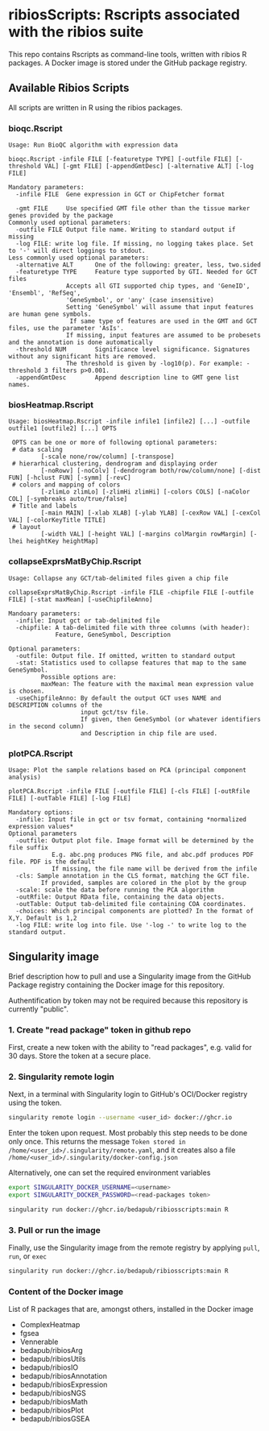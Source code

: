 ribiosScripts: Rscripts associated with the ribios suite
===

This repo contains Rscripts as command-line tools, written with ribios R packages. A Docker image is stored under the GitHub package registry.


## Available Ribios Scripts

All scripts are written in R using the ribios packages.


### bioqc.Rscript

```
Usage: Run BioQC algorithm with expression data

bioqc.Rscript -infile FILE [-featuretype TYPE] [-outfile FILE] [-threshold VAL] [-gmt FILE] [-appendGmtDesc] [-alternative ALT] [-log FILE]

Mandatory parameters:
  -infile FILE  Gene expression in GCT or ChipFetcher format

  -gmt FILE     Use specified GMT file other than the tissue marker genes provided by the package
Commonly used optional parameters:
  -outfile FILE Output file name. Writing to standard output if missing
  -log FILE: write log file. If missing, no logging takes place. Set to '-' will direct loggings to stdout.
Less commonly used optional parameters:
  -alternative ALT      One of the following: greater, less, two.sided
  -featuretype TYPE     Feature type supported by GTI. Needed for GCT files
                Accepts all GTI supported chip types, and 'GeneID', 'Ensembl', 'RefSeq', 
                'GeneSymbol', or 'any' (case insensitive)
                Setting 'GeneSymbol' will assume that input features are human gene symbols.
                 If same type of features are used in the GMT and GCT files, use the parameter 'AsIs'.
                If missing, input features are assumed to be probesets and the annotation is done automatically
  -threshold NUM        Significance level significance. Signatures without any significant hits are removed. 
                The threshold is given by -log10(p). For example: -threshold 3 filters p>0.001.
  -appendGmtDesc        Append description line to GMT gene list names.
```

### biosHeatmap.Rscript

```
Usage: biosHeatmap.Rscript -infile infile1 [infile2] [...] -outfile outfile1 [outfile2] [...] OPTS

 OPTS can be one or more of following optional parameters:
 # data scaling
         [-scale none/row/column] [-transpose]
 # hierarhical clustering, dendrogram and displaying order
         [-noRowv] [-noColv] [-dendrogram both/row/column/none] [-dist FUN] [-hclust FUN] [-symm] [-revC]
 # colors and mapping of colors
         [-zlimLo zlimLo] [-zlimHi zlimHi] [-colors COLS] [-naColor COL] [-symbreaks auto/true/false]
 # Title and labels
         [-main MAIN] [-xlab XLAB] [-ylab YLAB] [-cexRow VAL] [-cexCol VAL] [-colorKeyTitle TITLE]
 # layout
         [-width VAL] [-height VAL] [-margins colMargin rowMargin] [-lhei heightKey heightMap]
```

### collapseExprsMatByChip.Rscript

```
Usage: Collapse any GCT/tab-delimited files given a chip file

collapseExprsMatByChip.Rscript -infile FILE -chipfile FILE [-outfile FILE] [-stat maxMean] [-useChipfileAnno]

Mandoary parameters:
  -infile: Input gct or tab-delimited file
  -chipfile: A tab-delimited file with three columns (with header):
             Feature, GeneSymbol, Description

Optional parameters:
  -outfile: Output file. If omitted, written to standard output
  -stat: Statistics used to collapse features that map to the same GeneSymbol.
         Possible options are:
         maxMean: The feature with the maximal mean expression value is chosen.
  -useChipfileAnno: By default the output GCT uses NAME and DESCRIPTION columns of the 
                    input gct/tsv file.
                    If given, then GeneSymbol (or whatever identifiers in the second column) 
                    and Description in chip file are used.
```

### plotPCA.Rscript

```
Usage: Plot the sample relations based on PCA (principal component analysis)

plotPCA.Rscript -infile FILE [-outfile FILE] [-cls FILE] [-outRfile FILE] [-outTable FILE] [-log FILE]

Mandatory options:
  -infile: Input file in gct or tsv format, containing *normalized expression values*
Optional parameters
  -outfile: Output plot file. Image format will be determined by the file suffix
            E.g. abc.png produces PNG file, and abc.pdf produces PDF file. PDF is the default
            If missing, the file name will be derived from the infile
  -cls: Sample annotation in the CLS format, matching the GCT file.
         If provided, samples are colored in the plot by the group
  -scale: scale the data before running the PCA algorithm
  -outRfile: Output RData file, containing the data objects.
  -outTable: Output tab-delimited file containing COA coordinates.
  -choices: Which principal components are plotted? In the format of X,Y. Default is 1,2
  -log FILE: write log into file. Use '-log -' to write log to the standard output.
```

## Singularity image

Brief description how to pull and use a Singularity image from the GitHub Package registry containing the Docker image for this repository.

Authentification by token may not be required because this repository is currently "public".

### 1. Create "read package" token in github repo

First, create a new token with the ability to "read packages", e.g. valid for 30 days.
Store the token at a secure place.


### 2. Singularity remote login

Next, in a terminal with Singularity login to GitHub's OCI/Docker registry using the token.

```bash
singularity remote login --username <user_id> docker://ghcr.io
```

Enter the token upon request. Most probably this step needs to be done only once.
This returns the message `Token stored in /home/<user_id>/.singularity/remote.yaml`,
and it creates also a file `/home/<user_id>/.singularity/docker-config.json`

Alternatively, one can set the required environment variables

```bash
export SINGULARITY_DOCKER_USERNAME=<username>
export SINGULARITY_DOCKER_PASSWORD=<read-packages token>

singularity run docker://ghcr.io/bedapub/ribiosscripts:main R
```

### 3. Pull or run the image

Finally, use the Singularity image from the remote registry by applying `pull`, `run`, or `exec`

```bash
singularity run docker://ghcr.io/bedapub/ribiosscripts:main R
```

### Content of the Docker image

List of R packages that are, amongst others, installed in the Docker image
- ComplexHeatmap
- fgsea
- Vennerable
- bedapub/ribiosArg
- bedapub/ribiosUtils
- bedapub/ribiosIO
- bedapub/ribiosAnnotation
- bedapub/ribiosExpression
- bedapub/ribiosNGS
- bedapub/ribiosMath
- bedapub/ribiosPlot
- bedapub/ribiosGSEA
